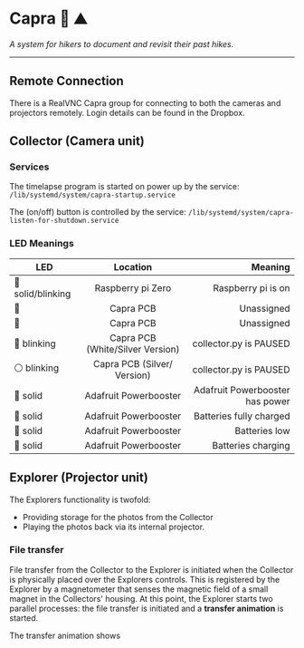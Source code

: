 # Capra 🎥 ⛰️

*A system for hikers to document and revisit their past hikes.*

---

## Remote Connection
There is a RealVNC Capra group for connecting to both the cameras and projectors remotely. Login details can be found in the Dropbox.

## Collector (Camera unit)

### Services
The timelapse program is started on power up by the service: `/lib/systemd/system/capra-startup.service`

The (on/off) button is controlled by the service: `/lib/systemd/system/capra-listen-for-shutdown.service`

### LED Meanings
| LED   | Location   | Meaning |
| ----- |:----------:|--------:|
| 💚 solid/blinking  | Raspberry pi Zero | Raspberry pi is on  |
| 💚    | Capra PCB | Unassigned  |
| 🧡    | Capra PCB | Unassigned  |
| 🔴 blinking   | Capra PCB (White/Silver Version) | collector.py is PAUSED  |
| ⚪ blinking   | Capra PCB (Silver/ Version) | collector.py is PAUSED  |
| 🔵 solid | Adafruit Powerbooster | Adafruit Powerbooster has power |
| 💚 solid   | Adafruit Powerbooster | Batteries fully charged  |
| 🔴 solid   | Adafruit Powerbooster | Batteries low  |
| 🧡 solid   | Adafruit Powerbooster | Batteries charging  |


## Explorer (Projector unit)
The Explorers functionality is twofold:
- Providing storage for the photos from the Collector  
- Playing the photos back via its internal projector.

### File transfer
File transfer from the Collector to the Explorer is initiated when the Collector is physically placed over the Explorers controls. This is registered by the Explorer by a magnetometer that senses the magnetic field of a small magnet in the Collectors' housing.
At this point, the Explorer starts two parallel processes: the file transfer is initiated and a __transfer animation__ is started.

The transfer animation shows
